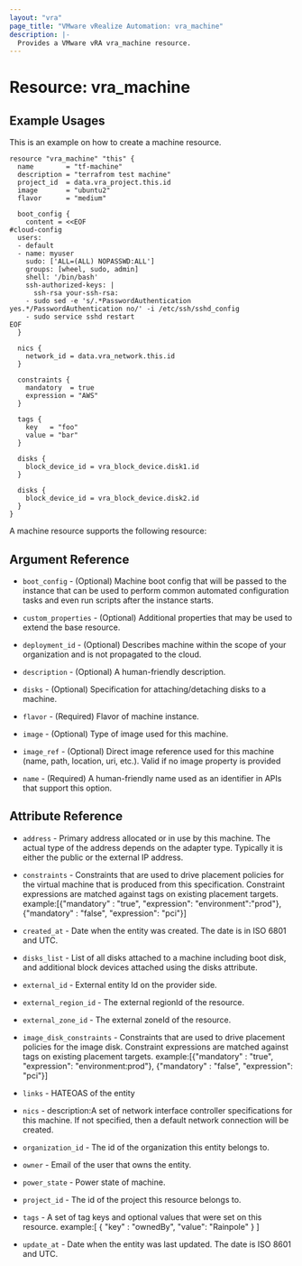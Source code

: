 ```yaml
---
layout: "vra"
page_title: "VMware vRealize Automation: vra_machine"
description: |-
  Provides a VMware vRA vra_machine resource.
---
```


# Resource: vra_machine
## Example Usages

This is an example on how to create a machine resource.

```hcl
resource "vra_machine" "this" {
  name        = "tf-machine"
  description = "terrafrom test machine"
  project_id  = data.vra_project.this.id
  image       = "ubuntu2"
  flavor      = "medium"

  boot_config {
    content = <<EOF
#cloud-config
  users:
  - default
  - name: myuser
    sudo: ['ALL=(ALL) NOPASSWD:ALL']
    groups: [wheel, sudo, admin]
    shell: '/bin/bash'
    ssh-authorized-keys: |
      ssh-rsa your-ssh-rsa:
    - sudo sed -e 's/.*PasswordAuthentication yes.*/PasswordAuthentication no/' -i /etc/ssh/sshd_config
    - sudo service sshd restart
EOF
  }

  nics {
    network_id = data.vra_network.this.id
  }

  constraints {
    mandatory  = true
    expression = "AWS"
  }

  tags {
    key   = "foo"
    value = "bar"
  }

  disks {
    block_device_id = vra_block_device.disk1.id
  }

  disks {
    block_device_id = vra_block_device.disk2.id
  }
}
```
A machine resource supports the following resource:

## Argument Reference
* `boot_config` - (Optional)  Machine boot config that will be passed to the instance that can be used to perform common automated configuration tasks and even run scripts after the instance starts.

* `custom_properties` - (Optional) Additional properties that may be used to extend the base resource.

* `deployment_id` - (Optional) Describes machine within the scope of your organization and is not propagated to the cloud.

* `description` - (Optional) A human-friendly description.

* `disks` - (Optional) Specification for attaching/detaching disks to a machine.

* `flavor` - (Required) Flavor of machine instance.

* `image` - (Optional) Type of image used for this machine.

* `image_ref` - (Optional) Direct image reference used for this machine (name, path, location, uri, etc.). Valid if no image property is provided

* `name` - (Required) A human-friendly name used as an identifier in APIs that support this option.

## Attribute Reference

* `address` - Primary address allocated or in use by this machine. The actual type of the address depends on the adapter type. Typically it is either the public or the external IP address.

* `constraints` - Constraints that are used to drive placement policies for the virtual machine that is produced from this specification. Constraint expressions are matched against tags on existing placement targets.
                  example:[{"mandatory" : "true", "expression": "environment":"prod"}, {"mandatory" : "false", "expression": "pci"}]

* `created_at` - Date when the entity was created. The date is in ISO 6801 and UTC.

* `disks_list` - List of all disks attached to a machine including boot disk, and additional block devices attached using the disks attribute.

* `external_id` - External entity Id on the provider side.

* `external_region_id` - The external regionId of the resource.

* `external_zone_id` - The external zoneId of the resource.

* `image_disk_constraints` - Constraints that are used to drive placement policies for the image disk. Constraint expressions are matched against tags on existing placement targets.
                             example:[{"mandatory" : "true", "expression": "environment:prod"}, {"mandatory" : "false", "expression": "pci"}]

* `links` - HATEOAS of the entity

* `nics` - description:A set of network interface controller specifications for this machine. If not specified, then a default network connection will be created.

* `organization_id` - The id of the organization this entity belongs to.

* `owner` - Email of the user that owns the entity.

* `power_state` - Power state of machine.

* `project_id` - The id of the project this resource belongs to.

* `tags` - A set of tag keys and optional values that were set on this resource.
           example:[ { "key" : "ownedBy", "value": "Rainpole" } ]

* `update_at` - Date when the entity was last updated. The date is ISO 8601 and UTC.
